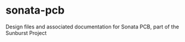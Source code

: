 # sonata-pcb
Design files and associated documentation for Sonata PCB, part of the Sunburst Project
